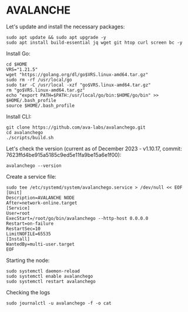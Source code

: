 # AVALANCHE

Let's update and install the necessary packages:
````
sudo apt update && sudo apt upgrade -y
sudo apt install build-essential jq wget git htop curl screen bc -y
````
Install Go:
````
cd $HOME
VRS="1.21.5"
wget "https://golang.org/dl/go$VRS.linux-amd64.tar.gz"
sudo rm -rf /usr/local/go
sudo tar -C /usr/local -xzf "go$VRS.linux-amd64.tar.gz"
rm "go$VRS.linux-amd64.tar.gz"
echo "export PATH=$PATH:/usr/local/go/bin:$HOME/go/bin" >> $HOME/.bash_profile
source $HOME/.bash_profile
````
Install CLI:
````
git clone https://github.com/ava-labs/avalanchego.git
cd avalanchego
./scripts/build.sh
````
Let's check the version (current as of December 2023 - v1.10.17, commit: 7623ffd4be915a5185c9ed5e11fa9be15a6e1f00):
````
avalanchego --version
````
Create a service file:
````
sudo tee /etc/systemd/system/avalanchego.service > /dev/null << EOF
[Unit]
Description=AVALANCHE NODE
After=network-online.target
[Service]
User=root
ExecStart=/root/go/bin/avalanchego --http-host 0.0.0.0
Restart=on-failure
RestartSec=10
LimitNOFILE=65535
[Install]
WantedBy=multi-user.target
EOF
````
Starting the node:
````
sudo systemctl daemon-reload
sudo systemctl enable avalanchego
sudo systemctl restart avalanchego
````
Checking the logs
````
sudo journalctl -u avalanchego -f -o cat
````
